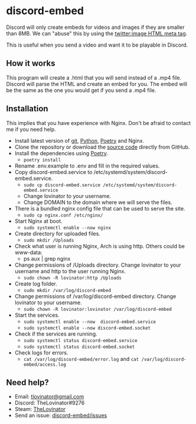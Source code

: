 # discord-embed

Discord will only create embeds for videos and images if they are smaller than 8MB. We can "abuse" this by using the [twitter:image HTML meta tag](https://developer.twitter.com/en/docs/twitter-for-websites/cards/overview/markup).

This is useful when you send a video and want it to be playable in Discord.

## How it works

This program will create a .html that you will send instead of a .mp4 file. Discord will parse the HTML and create an embed for you. The embed will be the same as the one you would get if you send a .mp4 file.

## Installation

This implies that you have experience with Nginx. Don't be afraid to contact me if you need help.

* Install latest version of [git](https://git-scm.com/), [Python](https://www.python.org/), [Poetry](https://python-poetry.org/docs/#installation) and Nginx.
* Clone the repository or download the [source code](https://github.com/TheLovinator1/discord-nice-embed-maker-for-my-yoy/archive/refs/heads/master.zip) directly from GitHub.
* Install the dependencies using [Poetry](https://python-poetry.org/docs/#installation).
  * `poetry install`
* Rename .env.example to .env and fill in the required values.
* Copy discord-embed.service to /etc/systemd/system/discord-embed.service.
  * `sudo cp discord-embed.service /etc/systemd/system/discord-embed.service`
  * Change lovinator to your username.
  * Change DOMAIN to the domain where we will serve the files.
* There is a bundled nginx config file that can be used to serve the site.
  * `sudo cp nginx.conf /etc/nginx/`
* Start Nginx at boot.
  * `sudo systemctl enable --now nginx`
* Create directory for uploaded files.
  * `sudo mkdir /Uploads`
* Check what user is running Nginx, Arch is using http. Others could be www-data:
  * ps aux | grep nginx
* Change permissions of /Uploads directory. Change lovinator to your username and http to the user running Nginx.
  * `sudo chown -R lovinator:http /Uploads`
* Create log folder.
  * `sudo mkdir /var/log/discord-embed`
* Change permissions of /var/log/discord-embed directory. Change lovinator to your username.
  * `sudo chown -R lovinator:lovinator /var/log/discord-embed`
* Start the services.
  * `sudo systemctl enable --now  discord-embed.service`
  * `sudo systemctl enable --now discord-embed.socket`
* Check if the services are running.
  * `sudo systemctl status discord-embed.service`
  * `sudo systemctl status discord-embed.socket`
* Check logs for errors.
  * `cat /var/log/discord-embed/error.log` and `cat /var/log/discord-embed/access.log`

## Need help?

* Email: [tlovinator@gmail.com](mailto:tlovinator@gmail.com)
* Discord: TheLovinator#9276
* Steam: [TheLovinator](https://steamcommunity.com/id/TheLovinator/)
* Send an issue: [discord-embed/issues](https://github.com/TheLovinator1/discord-embed/issues)
